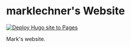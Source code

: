 # marklechner's Website

[![Deploy Hugo site to Pages](https://github.com/marklechner/marklechner.github.io/actions/workflows/hugo.yaml/badge.svg)](https://github.com/marklechner/marklechner.github.io/actions/workflows/hugo.yaml)

Mark's website.